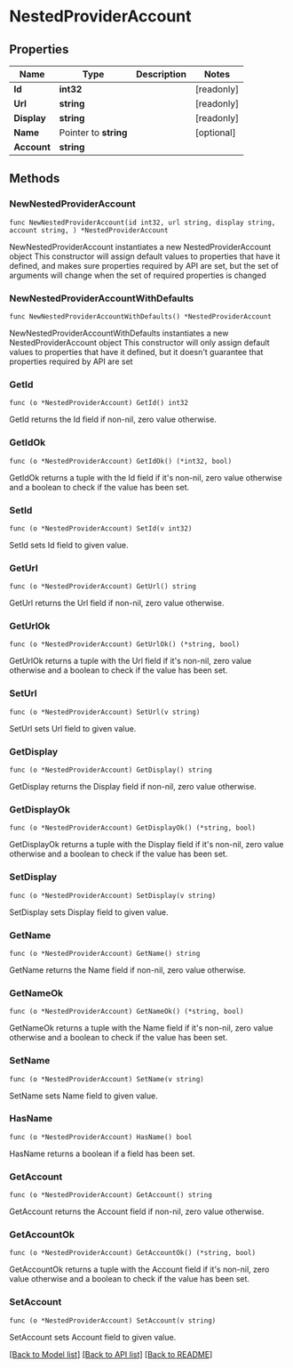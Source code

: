 # NestedProviderAccount

## Properties

Name | Type | Description | Notes
------------ | ------------- | ------------- | -------------
**Id** | **int32** |  | [readonly] 
**Url** | **string** |  | [readonly] 
**Display** | **string** |  | [readonly] 
**Name** | Pointer to **string** |  | [optional] 
**Account** | **string** |  | 

## Methods

### NewNestedProviderAccount

`func NewNestedProviderAccount(id int32, url string, display string, account string, ) *NestedProviderAccount`

NewNestedProviderAccount instantiates a new NestedProviderAccount object
This constructor will assign default values to properties that have it defined,
and makes sure properties required by API are set, but the set of arguments
will change when the set of required properties is changed

### NewNestedProviderAccountWithDefaults

`func NewNestedProviderAccountWithDefaults() *NestedProviderAccount`

NewNestedProviderAccountWithDefaults instantiates a new NestedProviderAccount object
This constructor will only assign default values to properties that have it defined,
but it doesn't guarantee that properties required by API are set

### GetId

`func (o *NestedProviderAccount) GetId() int32`

GetId returns the Id field if non-nil, zero value otherwise.

### GetIdOk

`func (o *NestedProviderAccount) GetIdOk() (*int32, bool)`

GetIdOk returns a tuple with the Id field if it's non-nil, zero value otherwise
and a boolean to check if the value has been set.

### SetId

`func (o *NestedProviderAccount) SetId(v int32)`

SetId sets Id field to given value.


### GetUrl

`func (o *NestedProviderAccount) GetUrl() string`

GetUrl returns the Url field if non-nil, zero value otherwise.

### GetUrlOk

`func (o *NestedProviderAccount) GetUrlOk() (*string, bool)`

GetUrlOk returns a tuple with the Url field if it's non-nil, zero value otherwise
and a boolean to check if the value has been set.

### SetUrl

`func (o *NestedProviderAccount) SetUrl(v string)`

SetUrl sets Url field to given value.


### GetDisplay

`func (o *NestedProviderAccount) GetDisplay() string`

GetDisplay returns the Display field if non-nil, zero value otherwise.

### GetDisplayOk

`func (o *NestedProviderAccount) GetDisplayOk() (*string, bool)`

GetDisplayOk returns a tuple with the Display field if it's non-nil, zero value otherwise
and a boolean to check if the value has been set.

### SetDisplay

`func (o *NestedProviderAccount) SetDisplay(v string)`

SetDisplay sets Display field to given value.


### GetName

`func (o *NestedProviderAccount) GetName() string`

GetName returns the Name field if non-nil, zero value otherwise.

### GetNameOk

`func (o *NestedProviderAccount) GetNameOk() (*string, bool)`

GetNameOk returns a tuple with the Name field if it's non-nil, zero value otherwise
and a boolean to check if the value has been set.

### SetName

`func (o *NestedProviderAccount) SetName(v string)`

SetName sets Name field to given value.

### HasName

`func (o *NestedProviderAccount) HasName() bool`

HasName returns a boolean if a field has been set.

### GetAccount

`func (o *NestedProviderAccount) GetAccount() string`

GetAccount returns the Account field if non-nil, zero value otherwise.

### GetAccountOk

`func (o *NestedProviderAccount) GetAccountOk() (*string, bool)`

GetAccountOk returns a tuple with the Account field if it's non-nil, zero value otherwise
and a boolean to check if the value has been set.

### SetAccount

`func (o *NestedProviderAccount) SetAccount(v string)`

SetAccount sets Account field to given value.



[[Back to Model list]](../README.md#documentation-for-models) [[Back to API list]](../README.md#documentation-for-api-endpoints) [[Back to README]](../README.md)


